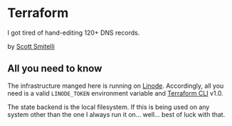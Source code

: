 Terraform
=========

I got tired of hand-editing 120+ DNS records.

by [Scott Smitelli](mailto:scott@smitelli.com)

All you need to know
--------------------

The infrastructure manged here is running on [Linode](https://www.linode.com/). Accordingly, all you need is a valid `LINODE_TOKEN` environment variable and [Terraform CLI](https://www.terraform.io/) v1.0.

The state backend is the local filesystem. If this is being used on any system other than the one I always run it on... well... best of luck with that.
